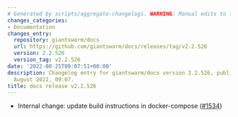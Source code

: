 ```yaml
---
# Generated by scripts/aggregate-changelogs. WARNING: Manual edits to this files will be overwritten.
changes_categories:
- Documentation
changes_entry:
  repository: giantswarm/docs
  url: https://github.com/giantswarm/docs/releases/tag/v2.2.526
  version: 2.2.526
  version_tag: v2.2.526
date: '2022-08-25T09:07:51+00:00'
description: Changelog entry for giantswarm/docs version 2.2.526, published on 25
  August 2022, 09:07.
title: docs release v2.2.526
---
```


- Internal change: update build instructions in docker-compose ([#1534](https://github.com/giantswarm/docs/pull/1534))
